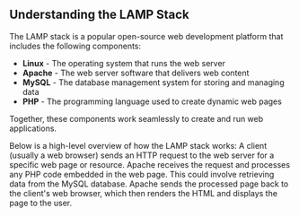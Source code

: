 ## Understanding the LAMP Stack

The LAMP stack is a popular open-source web development platform that includes the following components:

- **Linux** - The operating system that runs the web server
- **Apache** - The web server software that delivers web content
- **MySQL** - The database management system for storing and managing data
- **PHP** - The programming language used to create dynamic web pages

Together, these components work seamlessly to create and run web applications. 

Below is a high-level overview of how the LAMP stack works:
A client (usually a web browser) sends an HTTP request to the web server for a specific web page or resource.
Apache receives the request and processes any PHP code embedded in the web page. This could involve retrieving data from the MySQL database.
Apache sends the processed page back to the client's web browser, which then renders the HTML and displays the page to the user.
